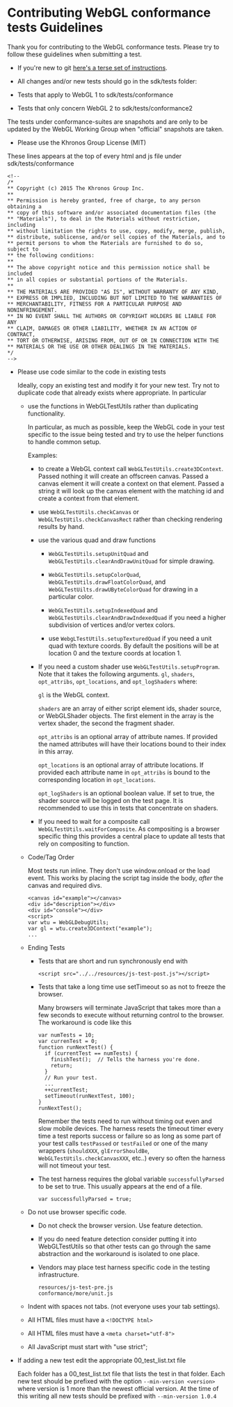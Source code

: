 Contributing WebGL conformance tests Guidelines
===============================================

Thank you for contributing to the WebGL conformance tests.
Please try to follow these guidelines when submitting a test.

*   If you're new to git [here's a terse set of instructions](http://www.khronos.org/webgl/wiki/Using_Github_To_Contribute "Using Github to Contribute").

*   All changes and/or new tests should go in the sdk/tests folder:
  *   Tests that apply to WebGL 1 to sdk/tests/conformance
  *   Tests that only concern WebGL 2 to sdk/tests/conformance2

The tests under conformance-suites are snapshots and are only to be updated by
the WebGL Working Group when "official" snapshots are taken.

*   Please use the Khronos Group License (MIT)

These lines appears at the top of every html and js file under sdk/tests/conformance

    <!--
    /*
    ** Copyright (c) 2015 The Khronos Group Inc.
    **
    ** Permission is hereby granted, free of charge, to any person obtaining a
    ** copy of this software and/or associated documentation files (the
    ** "Materials"), to deal in the Materials without restriction, including
    ** without limitation the rights to use, copy, modify, merge, publish,
    ** distribute, sublicense, and/or sell copies of the Materials, and to
    ** permit persons to whom the Materials are furnished to do so, subject to
    ** the following conditions:
    **
    ** The above copyright notice and this permission notice shall be included
    ** in all copies or substantial portions of the Materials.
    **
    ** THE MATERIALS ARE PROVIDED "AS IS", WITHOUT WARRANTY OF ANY KIND,
    ** EXPRESS OR IMPLIED, INCLUDING BUT NOT LIMITED TO THE WARRANTIES OF
    ** MERCHANTABILITY, FITNESS FOR A PARTICULAR PURPOSE AND NONINFRINGEMENT.
    ** IN NO EVENT SHALL THE AUTHORS OR COPYRIGHT HOLDERS BE LIABLE FOR ANY
    ** CLAIM, DAMAGES OR OTHER LIABILITY, WHETHER IN AN ACTION OF CONTRACT,
    ** TORT OR OTHERWISE, ARISING FROM, OUT OF OR IN CONNECTION WITH THE
    ** MATERIALS OR THE USE OR OTHER DEALINGS IN THE MATERIALS.
    */
    -->

*   Please use code similar to the code in existing tests

    Ideally, copy an existing test and modify it for your new test. Try not to duplicate
    code that already exists where appropriate. In particular

    *   use the functions in WebGLTestUtils rather than duplicating functionality.

        In particular, as much as possible, keep the WebGL code in your test specific
        to the issue being tested and try to use the helper functions to handle
        common setup.

        Examples:

        *    to create a WebGL context call `WebGLTestUtils.create3DContext`. Passed nothing
             it will create an offscreen canvas. Passed a canvas element it will create
             a context on that element. Passed a string it will look up the canvas element
             with the matching id and create a context from that element.

        *    use `WebGLTestUtils.checkCanvas` or `WebGLTestUtils.checkCanvasRect` rather
             than checking rendering results by hand.

        *    use the various quad and draw functions

             *    `WebGLTestUtils.setupUnitQuad` and `WebGLTestUtils.clearAndDrawUnitQuad` for
                   simple drawing.

             *    `WebGLTestUtils.setupColorQuad`, `WebGLTestUtils.drawFloatColorQuad`, and
                  `WebGLTestUilts.drawUByteColorQuad` for drawing in a particular color.

             *    `WebGLTestUtils.setupIndexedQuad` and `WebGLTestUtils.clearAndDrawIndexedQuad`
                  if you need a higher subdivision of vertices and/or vertex colors.

             *    use `WebgLTestUtils.setupTexturedQuad` if you need a unit quad with texture coords.
                  By default the positions will be at location 0 and the texture coords at location 1.

        *    If you need a custom shader use `WebGLTestUtils.setupProgram`. Note that it takes
             the following arguments. `gl`, `shaders`, `opt_attribs`, `opt_locations`, and
             `opt_logShaders` where:

             `gl` is the WebGL context.

             `shaders` are an array of either script element ids, shader source, or WebGLShader
             objects. The first element in the array is the vertex shader, the second the fragment
             shader.

             `opt_attribs` is an optional array of attribute names. If provided the named attributes
             will have their locations bound to their index in this array.

             `opt_locations` is an optional array of attribute locations. If provided each attribute
             name in `opt_attribs` is bound to the corresponding location in `opt_locations`.

             `opt_logShaders` is an optional boolean value. If set to true, the shader source will
             be logged on the test page. It is recommended to use this in tests that concentrate on
             shaders.

        *    If you need to wait for a composite call `WebGLTestUtils.waitForComposite`.
             As compositing is a browser specific thing this provides a central place to
             update all tests that rely on compositing to function.

    *   Code/Tag Order

        Most tests run inline. They don't use window.onload or the load event. This works by placing
        the script tag inside the body, *after* the canvas and required divs.

            <canvas id="example"></canvas>
            <div id="description"></div>
            <div id="console"></div>
            <script>
            var wtu = WebGLDebugUtils;
            var gl = wtu.create3DContext("example");
            ...

    *   Ending Tests

        *   Tests that are short and run synchronously end with

                <script src="../../resources/js-test-post.js"></script>

        *   Tests that take a long time use setTimeout so as not to freeze the browser.

            Many browsers will terminate JavaScript that takes more than a few seconds to execute
            without returning control to the browser. The workaround is code like this

                var numTests = 10;
                var currenTest = 0;
                function runNextTest() {
                  if (currentTest == numTests) {
                    finishTest();  // Tells the harness you're done.
                    return;
                  }
                  // Run your test.
                  ...
                  ++currentTest;
                  setTimeout(runNextTest, 100);
                }
                runNextTest();

            Remember the tests need to run without timing out even and slow mobile devices.
            The harness resets the timeout timer every time a test reports success or failure
            so as long as some part of your test calls `testPassed` or `testFailed` or one of the
            many wrappers (`shouldXXX`, `glErrorShouldBe`, `WebGLTestUtils.checkCanvasXXX`, etc..)
            every so often the harness will not timeout your test.

        *   The test harness requires the global variable `successfullyParsed` to be set to true.
            This usually appears at the end of a file.

                var successfullyParsed = true;

    *   Do not use browser specific code.

        *   Do not check the browser version. Use feature detection.

        *   If you do need feature detection consider putting it into WebGLTestUtils so that
            other tests can go through the same abstraction and the workaround is isolated
            to one place.

        *   Vendors may place test harness specific code in the testing infrastructure.

                resources/js-test-pre.js
                conformance/more/unit.js

    *   Indent with spaces not tabs. (not everyone uses your tab settings).

    *   All HTML files must have a `<!DOCTYPE html>`

    *   All HTML files must have a `<meta charset="utf-8">`

    *   All JavaScript must start with "use strict";

*   If adding a new test edit the appropriate 00_test_list.txt file

    Each folder has a 00_test_list.txt file that lists the test in that folder.
    Each new test should be prefixed with the option `--min-version <version>` where
    version is 1 more than the newest official version. At the time of this writing
    all new tests should be prefixed with `--min-version 1.0.4`


